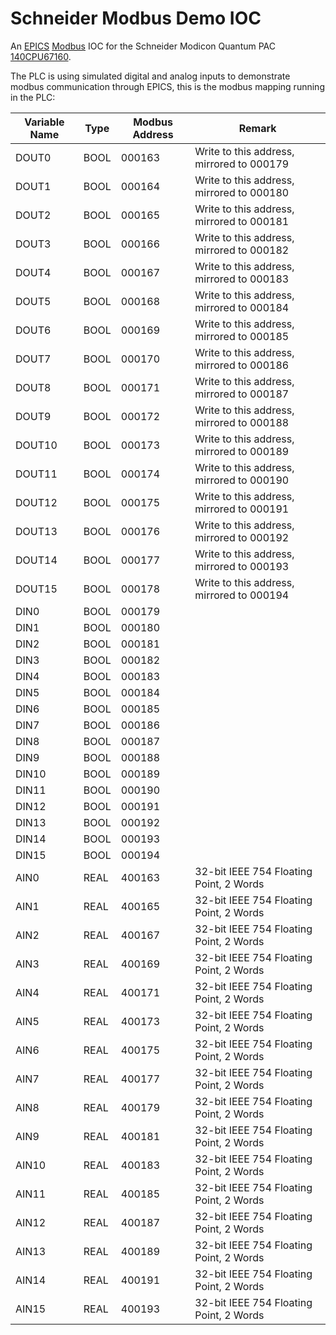 # Schneider Modbus Demo IOC
An [EPICS](https://epics-controls.org) [Modbus](https://github.com/epics-modules/modbus) IOC for the Schneider Modicon Quantum PAC [140CPU67160](https://www.se.com/us/en/product/140CPU67160/unity-hot-standby-processor-with-multimode-ethernet-1024-kb-266-mhz/).

The PLC is using simulated digital and analog inputs to demonstrate modbus communication through EPICS, this is the modbus mapping running in the PLC:


| Variable Name  | Type | Modbus Address | Remark|
| ------------- | ------------- | ------------- | ------------- |
| DOUT0	| BOOL|	000163|	Write to this address, mirrored to 000179 |
| DOUT1 | BOOL|	000164|	Write to this address, mirrored to 000180 |
|DOUT2	|BOOL	|000165	|Write to this address, mirrored to 000181|
|DOUT3	|BOOL	|000166	|Write to this address, mirrored to 000182|
|DOUT4	|BOOL	|000167	|Write to this address, mirrored to 000183|
|DOUT5	|BOOL	|000168|	Write to this address, mirrored to 000184|
|DOUT6	|BOOL	|000169|	Write to this address, mirrored to 000185|
|DOUT7	|BOOL	|000170|	Write to this address, mirrored to 000186|
|DOUT8	|BOOL	|000171|	Write to this address, mirrored to 000187|
|DOUT9	|BOOL	|000172|	Write to this address, mirrored to 000188|
|DOUT10	|BOOL	|000173|	Write to this address, mirrored to 000189|
|DOUT11	|BOOL	|000174|	Write to this address, mirrored to 000190|
|DOUT12	|BOOL	|000175|	Write to this address, mirrored to 000191|
|DOUT13	|BOOL	|000176|	Write to this address, mirrored to 000192|
|DOUT14	|BOOL	|000177|	Write to this address, mirrored to 000193|
|DOUT15	|BOOL	|000178|	Write to this address, mirrored to 000194|
|DIN0	|BOOL|	000179	||
|DIN1	|BOOL|	000180	||
|DIN2	|BOOL|	000181	||
|DIN3	|BOOL|	000182	||
|DIN4	|BOOL|	000183	||
|DIN5	|BOOL|	000184	||
|DIN6	|BOOL|	000185	||
|DIN7	|BOOL|	000186	||
|DIN8	|BOOL|	000187	||
|DIN9	|BOOL|	000188	||
|DIN10	|BOOL|	000189	||
|DIN11	|BOOL|	000190	||
|DIN12	|BOOL|	000191	||
|DIN13	|BOOL|	000192	||
|DIN14	|BOOL|	000193	||
|DIN15	|BOOL|	000194	||
|AIN0	|REAL|	400163|	32-bit IEEE 754 Floating Point, 2 Words|
|AIN1	|REAL|	400165|	32-bit IEEE 754 Floating Point, 2 Words|
|AIN2	|REAL|	400167|	32-bit IEEE 754 Floating Point, 2 Words|
|AIN3	|REAL|	400169|	32-bit IEEE 754 Floating Point, 2 Words|
|AIN4	|REAL|	400171|	32-bit IEEE 754 Floating Point, 2 Words|
|AIN5	|REAL|	400173|	32-bit IEEE 754 Floating Point, 2 Words|
|AIN6	|REAL|	400175|	32-bit IEEE 754 Floating Point, 2 Words|
|AIN7	|REAL|	400177|	32-bit IEEE 754 Floating Point, 2 Words|
|AIN8	|REAL|	400179|	32-bit IEEE 754 Floating Point, 2 Words|
|AIN9	|REAL|	400181|	32-bit IEEE 754 Floating Point, 2 Words|
|AIN10	|REAL|	400183|	32-bit IEEE 754 Floating Point, 2 Words|
|AIN11	|REAL|	400185|	32-bit IEEE 754 Floating Point, 2 Words|
|AIN12	|REAL|	400187|	32-bit IEEE 754 Floating Point, 2 Words|
|AIN13	|REAL|	400189|	32-bit IEEE 754 Floating Point, 2 Words|
|AIN14	|REAL|	400191|	32-bit IEEE 754 Floating Point, 2 Words|
|AIN15	|REAL|	400193|	32-bit IEEE 754 Floating Point, 2 Words|
